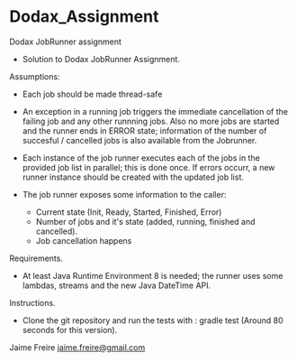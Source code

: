 # Dodax_Assignment
Dodax JobRunner assignment
- Solution to Dodax JobRunner Assignment.

Assumptions:
- Each job should be made thread-safe
- An exception in a running job triggers the immediate cancellation of the failing job and any other runnning jobs. 
  Also no more jobs are started and the runner ends in ERROR state; information of the number of succesful / cancelled jobs is also available
  from the Jobrunner.
- Each instance of the job runner executes each of the jobs in the provided job list in parallel; this is done once.
  If errors occurr, a new runner instance should be created with the updated job list.

- The job runner exposes some information to the caller:
    - Current state (Init, Ready, Started, Finished, Error)
    - Number of jobs and it's state (added, running, finished and cancelled).
    - Job cancellation happens
    
Requirements.
- At least Java Runtime Environment 8 is needed; the runner uses some lambdas, streams and the new Java DateTime API.

Instructions.
- Clone the git repository and run the tests with : gradle test (Around 80 seconds for this version).

Jaime Freire
jaime.freire@gmail.com
